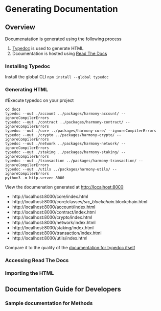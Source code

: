 # Generating Documentation


## Overview
Documenatation is generated using the following process
1. [Typedoc](https://typedoc.org/) is used to generate HTML
2. Dcoumentation is hosted using [Read The Docs](https://readthedocs.org/)


### Installing Typedoc
Install the global CLI
`npm install --global typedoc`

### Generating HTML
#Execute typedoc on your project
```
cd docs
typedoc --out ./account ../packages/harmony-account/ --ignoreCompilerErrors
typedoc --out ./contract ../packages/harmony-contract/ --ignoreCompilerErrors
typedoc --out ./core ../packages/harmony-core/ --ignoreCompilerErrors
typedoc --out ./crypto ../packages/harmony-crypto/ --ignoreCompilerErrors
typedoc --out ./network ../packages/harmony-network/ --ignoreCompilerErrors
typedoc --out ./staking ../packages/harmony-staking/ --ignoreCompilerErrors
typedoc --out ./transaction ../packages/harmony-transaction/ --ignoreCompilerErrors
typedoc --out ./utils ../packages/harmony-utils/ --ignoreCompilerErrors
python3 -m http.server 8000

```
View the documenation generated at [http://localhost:8000](http://localhost:8000)

* http://localhost:8000/core/index.html
* http://localhost:8000/core/classes/_src_blockchain_.blockchain.html
* http://localhost:8000/account/index.html
* http://localhost:8000/contract/index.html
* http://localhost:8000/crypto/index.html
* http://localhost:8000/network/index.html
* http://localhost:8000/staking/index.html
* http://localhost:8000/transaction/index.html
* http://localhost:8000/utils/index.html


Compare it to the quality of the [documentation for typedoc itself](https://typedoc.org/api/index.html)

### Accessing Read The Docs

### Importing the HTML


## Documentation Guide for Developers

### Sample documentation for Methods
